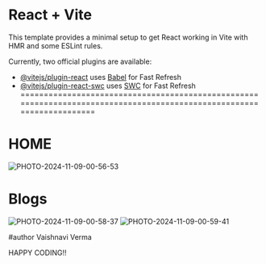 
# React + Vite

This template provides a minimal setup to get React working in Vite with HMR and some ESLint rules.

Currently, two official plugins are available:

- [@vitejs/plugin-react](https://github.com/vitejs/vite-plugin-react/blob/main/packages/plugin-react/README.md) uses [Babel](https://babeljs.io/) for Fast Refresh
- [@vitejs/plugin-react-swc](https://github.com/vitejs/vite-plugin-react-swc) uses [SWC](https://swc.rs/) for Fast Refresh
======================================================================================================================

# HOME 
![PHOTO-2024-11-09-00-56-53](https://github.com/user-attachments/assets/048e5b94-c6ac-44b9-b72a-9846fb8d1c8f)


# Blogs
![PHOTO-2024-11-09-00-58-37](https://github.com/user-attachments/assets/175ea3b1-9bce-4590-bade-365d1db500d0)
![PHOTO-2024-11-09-00-59-41](https://github.com/user-attachments/assets/2d5cf0f0-9d9a-4744-bbf0-e9f681c9880e)

#author Vaishnavi Verma

HAPPY CODING!!
